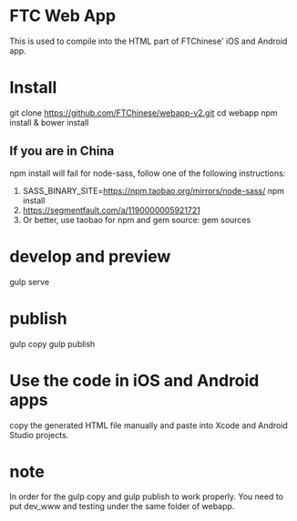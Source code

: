 # FTC Web App
This is used to compile into the HTML part of FTChinese' iOS and Android app. 

# Install
git clone https://github.com/FTChinese/webapp-v2.git
cd webapp
npm install & bower install

## If you are in China
npm install will fail for node-sass, follow one of the following instructions: 
1. SASS_BINARY_SITE=https://npm.taobao.org/mirrors/node-sass/ npm install
2. https://segmentfault.com/a/1190000005921721
3. Or better, use taobao for npm and gem source: gem sources

# develop and preview
gulp serve

# publish
gulp copy
gulp publish

# Use the code in iOS and Android apps
copy the generated HTML file manually and paste into Xcode and Android Studio projects. 

# note
In order for the gulp copy and gulp publish to work properly. You need to put dev_www and testing under the same folder of webapp. 
